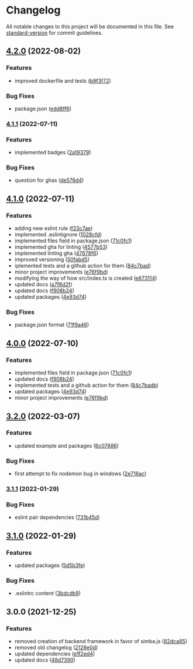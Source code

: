 # Changelog

All notable changes to this project will be documented in this file. See [standard-version](https://github.com/conventional-changelog/standard-version) for commit guidelines.

## [4.2.0](https://github.com/AnthonyLzq/typescript-project-generator/compare/v4.1.1...v4.2.0) (2022-08-02)


### Features

* improved dockerfile and tests ([b9f3f72](https://github.com/AnthonyLzq/typescript-project-generator/commit/b9f3f7213889f7c1bc9a01a9ebdb76f64cd75e1d))


### Bug Fixes

* package.json ([edd8ff6](https://github.com/AnthonyLzq/typescript-project-generator/commit/edd8ff60ffa85a9171bbc5665db6031cd466e20a))

### [4.1.1](https://github.com/AnthonyLzq/typescript-project-generator/compare/v4.1.0...v4.1.1) (2022-07-11)


### Features

* implemented badges ([2a19379](https://github.com/AnthonyLzq/typescript-project-generator/commit/2a193790b6aaac5e52b3442c9afd6b21fdade2dd))


### Bug Fixes

* question for ghas ([de576d4](https://github.com/AnthonyLzq/typescript-project-generator/commit/de576d420a21aa312c6819c264e1cd3065dbf494))

## [4.1.0](https://github.com/AnthonyLzq/typescript-project-generator/compare/v3.2.0...v4.1.0) (2022-07-11)


### Features

* adding new eslint rule ([f23c7ae](https://github.com/AnthonyLzq/typescript-project-generator/commit/f23c7ae6edd39a093d004ff7e936e19cdd08d2b3))
* implemented .eslintignore ([1028cfd](https://github.com/AnthonyLzq/typescript-project-generator/commit/1028cfd56f92b0d289c05e0f555b48873a34850a))
* implemented files field in package.json ([71c0fc1](https://github.com/AnthonyLzq/typescript-project-generator/commit/71c0fc1b63f8897dcd5a9ab0876c15dba2c7f647))
* implemented gha for linting ([4577b53](https://github.com/AnthonyLzq/typescript-project-generator/commit/4577b536128cd794fcbd146460d50aac57f0b3e4))
* implemented linting gha ([47678f6](https://github.com/AnthonyLzq/typescript-project-generator/commit/47678f675d62c381187639473a1cdc96ebb850ad))
* improved versioning ([50fabd5](https://github.com/AnthonyLzq/typescript-project-generator/commit/50fabd559a73e0cc47e4599ade3d79e5ef37b00e))
* iplemented tests and a github action for them ([84c7bad](https://github.com/AnthonyLzq/typescript-project-generator/commit/84c7badb8b873d128b63d000fcebd15b52073aca))
* minor project improvements ([e76f9bd](https://github.com/AnthonyLzq/typescript-project-generator/commit/e76f9bd76a8859b9da62acd1bad3e8e1db763088))
* modifying the way of how src/index.ts is created ([e673114](https://github.com/AnthonyLzq/typescript-project-generator/commit/e6731147167adfd3c6673288c4b731412374300e))
* updated docs ([a7f8d2f](https://github.com/AnthonyLzq/typescript-project-generator/commit/a7f8d2fe11965713212a85aba422c1d0f796f59f))
* updated docs ([f908b24](https://github.com/AnthonyLzq/typescript-project-generator/commit/f908b24f55dff804da417bd902415d9c76c09e55))
* updated packages ([4e93d74](https://github.com/AnthonyLzq/typescript-project-generator/commit/4e93d74ba3d0b7b0b53ef910a8f1fd752f5f66c3))


### Bug Fixes

* package.json format ([71f9a46](https://github.com/AnthonyLzq/typescript-project-generator/commit/71f9a468078bdb26006a95b7f99c57f319012b7c))

## [4.0.0](https://github.com/AnthonyLzq/typescript-project-generator/compare/v3.2.0...v4.0.0) (2022-07-10)

### Features

* implemented files field in package.json ([71c0fc1](https://github.com/AnthonyLzq/typescript-project-generator/commit/71c0fc1b63f8897dcd5a9ab0876c15dba2c7f647))
* updated docs ([f908b24](https://github.com/AnthonyLzq/typescript-project-generator/commit/f908b24f55dff804da417bd902415d9c76c09e55))
* implemented tests and a github action for them ([84c7badb](https://github.com/AnthonyLzq/typescript-project-generator/commit/84c7badb8b873d128b63d000fcebd15b52073aca))
* updated packages ([4e93d74](https://github.com/AnthonyLzq/typescript-project-generator/commit/4e93d74ba3d0b7b0b53ef910a8f1fd752f5f66c3))
* minor project improvements ([e76f9bd](https://github.com/AnthonyLzq/typescript-project-generator/commit/e76f9bd76a8859b9da62acd1bad3e8e1db763088))

## [3.2.0](https://github.com/AnthonyLzq/typescript-project-generator/compare/v3.1.1...v3.2.0) (2022-03-07)


### Features

* updated example and packages ([6c07886](https://github.com/AnthonyLzq/typescript-project-generator/commit/6c0788689d0e9a18d6b6449098f16d2943085bb9))


### Bug Fixes

* first attempt to fix nodemon bug in windows ([2e716ac](https://github.com/AnthonyLzq/typescript-project-generator/commit/2e716ac4593c38b9647634671513867a4fe9398a))

### [3.1.1](https://github.com/AnthonyLzq/typescript-project-generator/compare/v3.1.0...v3.1.1) (2022-01-29)


### Bug Fixes

* eslint pair dependencies ([731b45d](https://github.com/AnthonyLzq/typescript-project-generator/commit/731b45d5b5351196252eeb3159fedf9ad5b0a1e8))

## [3.1.0](https://github.com/AnthonyLzq/typescript-project-generator/compare/v3.0.0...v3.1.0) (2022-01-29)


### Features

* updated packages ([5d5b3fe](https://github.com/AnthonyLzq/typescript-project-generator/commit/5d5b3fea15ca2f5967191ed7c5acc2794f85dff9))


### Bug Fixes

* .eslintrc content ([3bdcdb9](https://github.com/AnthonyLzq/typescript-project-generator/commit/3bdcdb92af111b0ef74dd53c7f4a066044563768))

## 3.0.0 (2021-12-25)


### Features

* removed creation of backend framework in favor of simba.js ([82dca65](https://github.com/AnthonyLzq/typescript-project-generator/commit/82dca65adc499a75a79fef97f88073c76579680b))
* removed old changelog ([2128e0d](https://github.com/AnthonyLzq/typescript-project-generator/commit/2128e0d534f0b72784a7e08c9ca132f5a4ec7d11))
* updated dependencies ([e1f2ed4](https://github.com/AnthonyLzq/typescript-project-generator/commit/e1f2ed40eaf18b5c6e389af9ade052ea9d05e5d7))
* updated docs ([48d7390](https://github.com/AnthonyLzq/typescript-project-generator/commit/48d7390b198cda734197cae415d0bc42511aa6c5))
